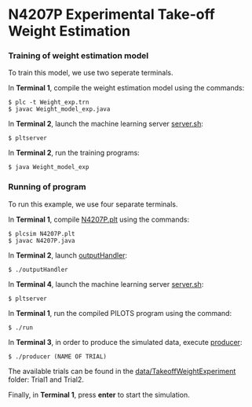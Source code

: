# N4207P Experimental Take-off Weight Estimation


### Training of weight estimation model

To train this model, we use two seperate terminals.

In **Terminal 1**, compile the weight estimation model using the commands:
```
$ plc -t Weight_exp.trn
$ javac Weight_model_exp.java
```

In **Terminal 2**, launch the machine learning server [server.sh](../../pilots/util/model/server.sh):
```
$ pltserver
```

In **Terminal 2**, run the training programs:
```
$ java Weight_model_exp
```


### Running of program

To run this example, we use four separate terminals.

In **Terminal 1**, compile [N4207P.plt](./N4207P.plt) using the commands:
```
$ plcsim N4207P.plt
$ javac N4207P.java
```

In **Terminal 2**, launch [outputHandler](./outputHandler):
```
$ ./outputHandler
```

In **Terminal 4**, launch the machine learning server [server.sh](../../pilots/util/model/server.sh):
```
$ pltserver
```

In **Terminal 1**, run the compiled PILOTS program using the command:
```
$ ./run
```

In **Terminal 3**, in order to produce the simulated data, execute [producer](./producer):
```
$ ./producer (NAME OF TRIAL)
```
The available trials can be found in the [data/TakeoffWeightExperiment](../../data/TakeoffWeightExperiment/) folder: Trial1 and Trial2.

Finally, in **Terminal 1**, press **enter** to start the simulation.

